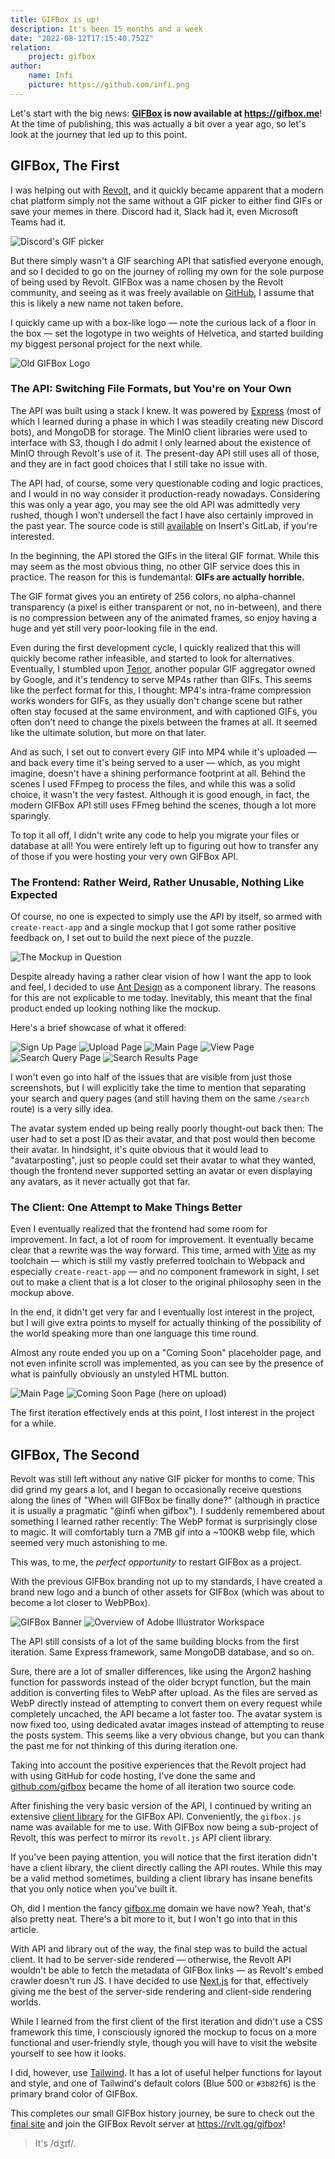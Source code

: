 ```yaml
---
title: GIFBox is up!
description: It's been 15 months and a week
date: "2022-08-12T17:15:40.752Z"
relation:
    project: gifbox
author:
    name: Infi
    picture: https://github.com/infi.png
---
```


Let's start with the big news: **[GIFBox](/project/gifbox) is now available at https://gifbox.me**!  
At the time of publishing, this was actually a bit over a year ago, so let's look at the journey that led up to this point.

## GIFBox, The First

I was helping out with [Revolt](https://revolt.chat), and it quickly became apparent that a modern chat platform simply not the same without a GIF picker to either find GIFs or save your memes in there. Discord had it, Slack had it, even Microsoft Teams had it.

![Discord's GIF picker](/posts/gifbox-is-up/Screenshot_2022-08-12_001507.png)

But there simply wasn't a GIF searching API that satisfied everyone enough, and so I decided to go on the journey of rolling my own for the sole purpose of being used by Revolt. GIFBox was a name chosen by the Revolt community, and seeing as it was freely available on [GitHub](https://github.com/gifbox), I assume that this is likely a new name not taken before.

I quickly came up with a box-like logo &mdash; note the curious lack of a floor in the box &mdash; set the logotype in two weights of Helvetica, and started building my biggest personal project for the next while.

![Old GIFBox Logo](/posts/gifbox-is-up/old-logo.png)

### The API: Switching File Formats, but You're on Your Own

The API was built using a stack I knew. It was powered by [Express](https://expressjs.com) (most of which I learned during a phase in which I was steadily creating new Discord bots), and MongoDB for storage. The MinIO client libraries were used to interface with S3, though I do admit I only learned about the existence of MinIO through Revolt's use of it. The present-day API still uses all of those, and they are in fact good choices that I still take no issue with.

The API had, of course, some very questionable coding and logic practices, and I would in no way consider it production-ready nowadays. Considering this was only a year ago, you may see the old API was admittedly very rushed, though I won't undersell the fact I have also certainly improved in the past year. The source code is still [available](https://gitlab.insrt.uk/gifbox/core) on Insert's GitLab, if you're interested.

In the beginning, the API stored the GIFs in the literal GIF format. While this may seem as the most obvious thing, no other GIF service does this in practice. The reason for this is fundemantal: **GIFs are actually horrible.**

The GIF format gives you an entirety of 256 colors, no alpha-channel transparency (a pixel is either transparent or not, no in-between), and there is no compression between any of the animated frames, so enjoy having a huge and yet still very poor-looking file in the end.

Even during the first development cycle, I quickly realized that this will quickly become rather infeasible, and started to look for alternatives. Eventually, I stumbled upon [Tenor](https://tenor.com), another popular GIF aggregator owned by Google, and it's tendency to serve MP4s rather than GIFs. This seems like the perfect format for this, I thought: MP4's intra-frame compression works wonders for GIFs, as they usually don't change scene but rather often stay focused at the same environment, and with captioned GIFs, you often don't need to change the pixels between the frames at all. It seemed like the ultimate solution, but more on that later.

And as such, I set out to convert every GIF into MP4 while it's uploaded &mdash; and back every time it's being served to a user &mdash; which, as you might imagine, doesn't have a shining performance footprint at all. Behind the scenes I used FFmpeg to process the files, and while this was a solid choice, it wasn't the very fastest. Although it is good enough, in fact, the modern GIFBox API still uses FFmeg behind the scenes, though a lot more sparingly.

To top it all off, I didn't write any code to help you migrate your files or database at all! You were entirely left up to figuring out how to transfer any of those if you were hosting your very own GIFBox API.

### The Frontend: Rather Weird, Rather Unusable, Nothing Like Expected

Of course, no one is expected to simply use the API by itself, so armed with `create-react-app` and a single mockup that I got some rather positive feedback on, I set out to build the next piece of the puzzle.

![The Mockup in Question](/posts/gifbox-is-up/first-mockup.png)

Despite already having a rather clear vision of how I want the app to look and feel, I decided to use [Ant Design](https://ant.design) as a component library. The reasons for this are not explicable to me today. Inevitably, this meant that the final product ended up looking nothing like the mockup.

Here's a brief showcase of what it offered:

![Sign Up Page](/posts/gifbox-is-up/signup_page.png)
![Upload Page](/posts/gifbox-is-up/upload_page.png)
![Main Page](/posts/gifbox-is-up/main_page.png)
![View Page](/posts/gifbox-is-up/view_page.png)
![Search Query Page](/posts/gifbox-is-up/search_query_page.png)
![Search Results Page](/posts/gifbox-is-up/search_page.png)

I won't even go into half of the issues that are visible from just those screenshots, but I will explicitly take the time to mention that separating your search and query pages (and still having them on the same `/search` route) is a very silly idea.

The avatar system ended up being really poorly thought-out back then: The user had to set a post ID as their avatar, and that post would then become their avatar. In hindsight, it's quite obvious that it would lead to "avatarposting", just so people could set their avatar to what they wanted, though the frontend never supported setting an avatar or even displaying any avatars, as it never actually got that far.

### The Client: One Attempt to Make Things Better

Even I eventually realized that the frontend had some room for improvement. In fact, a lot of room for improvement. It eventually became clear that a rewrite was the way forward. This time, armed with [Vite](https://vitejs.dev) as my toolchain &mdash; which is still my vastly preferred toolchain to Webpack and especially `create-react-app` &mdash; and no component framework in sight, I set out to make a client that is a lot closer to the original philosophy seen in the mockup above.

In the end, it didn't get very far and I eventually lost interest in the project, but I will give extra points to myself for actually thinking of the possibility of the world speaking more than one language this time round.

Almost any route ended you up on a "Coming Soon" placeholder page, and not even infinite scroll was implemented, as you can see by the presence of what is painfully obviously an unstyled HTML button.

![Main Page](/posts/gifbox-is-up/client_explore.png)
![Coming Soon Page (here on upload)](/posts/gifbox-is-up/client_upload.png)

The first iteration effectively ends at this point, I lost interest in the project for a while.

## GIFBox, The Second

Revolt was still left without any native GIF picker for months to come. This did grind my gears a lot, and I began to occasionally receive questions along the lines of "When will GIFBox be finally done?" (although in practice it is usually a pragmatic "@infi when gifbox"). I suddenly remembered about something I learned rather recently: The WebP format is surprisingly close to magic. It will comfortably turn a 7MB gif into a ~100KB webp file, which seemed very much astonishing to me.

This was, to me, the _perfect opportunity_ to restart GIFBox as a project.

With the previous GIFBox branding not up to my standards, I have created a brand new logo and a bunch of other assets for GIFBox (which was about to become a lot closer to WebPBox).

![GIFBox Banner](/projects/gifbox/cover.webp)
![Overview of Adobe Illustrator Workspace](/posts/gifbox-is-up/gifbox-illustrator.png)

The API still consists of a lot of the same building blocks from the first iteration. Same Express framework, same MongoDB database, and so on.

Sure, there are a lot of smaller differences, like using the Argon2 hashing function for passwords instead of the older bcrypt function, but the main addition is converting files to WebP after upload. As the files are served as WebP directly instead of attempting to convert them on every request while completely uncached, the API became a lot faster too. The avatar system is now fixed too, using dedicated avatar images instead of attempting to reuse the posts system. This seems like a very obvious change, but you can thank the past me for not thinking of this during iteration one.

Taking into account the positive experiences that the Revolt project had with using GitHub for code hosting, I've done the same and [github.com/gifbox](https://github.com/gifbox) became the home of all iteration two source code.

After finishing the very basic version of the API, I continued by writing an extensive [client library](https://js.gifbox.me) for the GIFBox API. Conveniently, the `gifbox.js` name was available for me to use. With GIFBox now being a sub-project of Revolt, this was perfect to mirror its `revolt.js` API client library.

If you've been paying attention, you will notice that the first iteration didn't have a client library, the client directly calling the API routes. While this may be a valid method sometimes, building a client library has insane benefits that you only notice when you've built it.

Oh, did I mention the fancy [gifbox.me](https://gifbox.me) domain we have now? Yeah, that's also pretty neat. There's a bit more to it, but I won't go into that in this article.

With API and library out of the way, the final step was to build the actual client. It had to be server-side rendered &mdash; otherwise, the Revolt API wouldn't be able to fetch the metadata of GIFBox links &mdash; as Revolt's embed crawler doesn't run JS. I have decided to use [Next.js](https://next.js) for that, effectively giving me the best of the server-side rendering and client-side rendering worlds.

While I learned from the first client of the first iteration and didn't use a CSS framework this time, I consciously ignored the mockup to focus on a more functional and user-friendly style, though you will have to visit the website yourself to see how it looks.

I did, however, use [Tailwind](https://tailwindcss.com). It has a lot of useful helper functions for layout and style, and one of Tailwind's default colors (Blue 500 or `#3b82f6`) is the primary brand color of GIFBox.

This completes our small GIFBox history journey, be sure to check out the [final site](https://gifbox.me) and join the GIFBox Revolt server at https://rvlt.gg/gifbox!

> It's /dʒɪf/.
